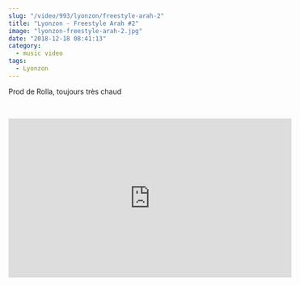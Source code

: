 ```yaml
--- 
slug: "/video/993/lyonzon/freestyle-arah-2"
title: "Lyonzon - Freestyle Arah #2"
image: "lyonzon-freestyle-arah-2.jpg"
date: "2018-12-18 08:41:13"
category:
  - music video
tags:
  - Lyonzon
---
```

<p>Prod de Rolla, toujours très chaud</p><br/><p><iframe width="560" height="315" src="https://www.youtube.com/embed/d38hBwEBa60" frameborder="0" allow="accelerometer; autoplay; encrypted-media; gyroscope; picture-in-picture" allowfullscreen></iframe></p>